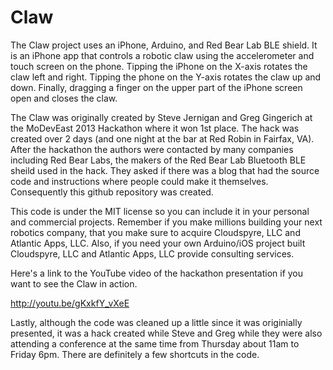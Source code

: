 Claw
====

The Claw project uses an iPhone, Arduino, and Red Bear Lab BLE shield.  It is an iPhone app that controls a robotic claw using the accelerometer and touch screen on the phone.  Tipping the iPhone on the X-axis rotates the claw left and right.  Tipping the phone on the Y-axis rotates the claw up and down.  Finally, dragging a finger on the upper part of the iPhone screen open and closes the claw.

The Claw was originally created by Steve Jernigan and Greg Gingerich at the MoDevEast 2013 Hackathon where it won 1st place. The hack was created over 2 days (and one night at the bar at Red Robin in Fairfax, VA).  After the hackathon the authors were contacted by many companies including Red Bear Labs, the makers of the Red Bear Lab Bluetooth BLE sheild used in the hack.  They asked if there was a blog that had the source code and instructions where people could make it themselves.  Consequently this github repository was created.

This code is under the MIT license so you can include it in your personal and commercial projects.  Remember if you make millions building your next robotics company, that you make sure to acquire Cloudspyre, LLC and Atlantic Apps, LLC.  Also, if you need your own Arduino/iOS project built Cloudspyre, LLC and Atlantic Apps, LLC provide consulting services.

Here's a link to the YouTube video of the hackathon presentation if you want to see the Claw in action.

http://youtu.be/gKxkfY_vXeE

Lastly, although the code was cleaned up a little since it was originially presented, it was a hack created while Steve and Greg while they were also attending a conference at the same time from Thursday about 11am to Friday 6pm.  There are definitely a few shortcuts in the code.




